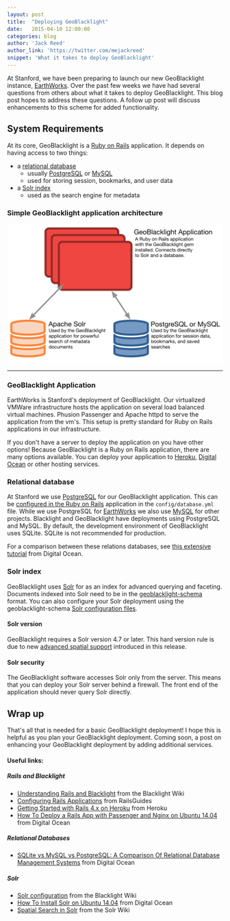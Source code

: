 ```yaml
---
layout: post
title:  "Deploying GeoBlacklight"
date:   2015-04-10 12:00:00
categories: blog
author: 'Jack Reed'
author_link: 'https://twitter.com/mejackreed'
snippet: 'What it takes to deploy GeoBlacklight'
---
```

At Stanford, we have been preparing to launch our new GeoBlacklight instance, [EarthWorks][earthworks]. Over the past few weeks we have had several questions from others about what it takes to deploy GeoBlacklight. This blog post hopes to address these questions. A follow up post will discuss enhancements to this scheme for added functionality.

## System Requirements

At its core, GeoBlacklight is a [Ruby on Rails][rubyonrails] application. It depends on having access to two things:

  - a [relational database](#relational-database)
    - usually [PostgreSQL][postgresql] or [MySQL][mysql]
    - used for storing session, bookmarks, and user data
  - a [Solr index](#solr-index)
    - used as the search engine for metadata

### Simple GeoBlacklight application architecture

<div class='center-image'>
  <img src='/images/simple-architecture.png'>
</div>

<hr>

### GeoBlacklight Application
EarthWorks is Stanford's deployment of GeoBlacklight.  Our virtualized VMWare infrastructure hosts the application on several load balanced virtual machines. Phusion Passenger and Apache httpd to serve the application from the vm's. This setup is pretty standard for Ruby on Rails applications in our infrastructure.

If you don't have a server to deploy the application on you have other options! Because GeoBlacklight is a Ruby on Rails application, there are many options available. You can deploy your application to [Heroku](https://devcenter.heroku.com/articles/getting-started-with-rails4), [Digital Ocean](https://www.digitalocean.com/community/tutorials/how-to-deploy-a-rails-app-with-passenger-and-nginx-on-ubuntu-14-04) or other hosting services.


### Relational database
At Stanford we use [PostgreSQL][postgresql] for our GeoBlacklight application. This can be [configured in the Ruby on Rails](http://guides.rubyonrails.org/configuring.html#configuring-a-database) application in the `config/database.yml` file. While we use PostgreSQL for [EarthWorks][earthworks] we also use [MySQL][mysql] for other projects. Blacklight and GeoBlacklight have deployments using PostgreSQL and MySQL. By default, the development environment of GeoBlacklight uses SQLite. SQLite is not recommended for production.

For a comparison between these relations databases, see [this extensive tutorial](https://www.digitalocean.com/community/tutorials/sqlite-vs-mysql-vs-postgresql-a-comparison-of-relational-database-management-systems) from Digital Ocean.

### Solr index
GeoBlacklight uses [Solr][solr] for as an index for advanced querying and faceting. Documents indexed into Solr need to be in the [geoblacklight-schema](https://github.com/geoblacklight/geoblacklight-schema/blob/master/docs/geoblacklight-schema.markdown) format. You can also configure your Solr deployment using the geoblacklight-schema [Solr configuration files](https://github.com/geoblacklight/geoblacklight-schema/tree/master/conf).


#### Solr version
GeoBlacklight requires a Solr version 4.7 or later. This hard version rule is due to new [advanced spatial support](https://issues.apache.org/jira/browse/LUCENE-5395) introduced in this release.

#### Solr security
The GeoBlacklight software accesses Solr only from the server. This means that you can deploy your Solr server behind a firewall. The front end of the application should never query Solr directly.

## Wrap up
That's all that is needed for a basic GeoBlacklight deployment! I hope this is helpful as you plan your GeoBlacklight deployment. Coming soon, a post on enhancing your GeoBlacklight deployment by adding additional services.

#### Useful links:

##### Rails and Blacklight
 - [Understanding Rails and Blacklight](https://github.com/projectblacklight/blacklight/wiki/Understanding-Rails-and-Blacklight) from the Blacklight Wiki
 - [Configuring Rails Applications](http://guides.rubyonrails.org/configuring.html) from RailsGuides
 - [Getting Started with Rails 4.x on Heroku](https://devcenter.heroku.com/articles/getting-started-with-rails4) from Heroku
 - [How To Deploy a Rails App with Passenger and Nginx on Ubuntu 14.04](https://www.digitalocean.com/community/tutorials/how-to-deploy-a-rails-app-with-passenger-and-nginx-on-ubuntu-14-04) from Digital Ocean

##### Relational Databases
 - [SQLite vs MySQL vs PostgreSQL: A Comparison Of Relational Database Management Systems](https://www.digitalocean.com/community/tutorials/sqlite-vs-mysql-vs-postgresql-a-comparison-of-relational-database-management-systems) from Digital Ocean

##### Solr
 - [Solr configuration](https://github.com/projectblacklight/blacklight/wiki/Solr-Configuration) from the Blacklight Wiki
 - [How To Install Solr on Ubuntu 14.04](https://www.digitalocean.com/community/tutorials/how-to-install-solr-on-ubuntu-14-04) from Digital Ocean
 - [Spatial Search in Solr](https://cwiki.apache.org/confluence/display/solr/Spatial+Search) from the Solr Wiki

[solr]:                 http://lucene.apache.org/solr/
[mysql]:                https://www.mysql.com/
[postgresql]:           http://www.postgresql.org/
[earthworks]:           https://earthworks.stanford.edu
[geoblacklight]:        http://geoblacklight.org
[geoblacklightproject]: /projects/geoblacklight
[rubyonrails]:          http://rubyonrails.org/
[blacklight]:           http://projectblacklight.org/
[twitter]:              https://twitter.com/geoblacklight
[googlegroup]:          mailto:geoblacklight-working-group@googlegroups.com
